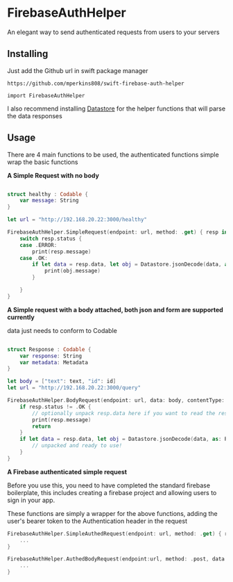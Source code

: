 # FirebaseAuthHelper 


An elegant way to send authenticated requests from users to your servers


## Installing 

Just add the Github url in swift package manager 

```
https://github.com/mperkins808/swift-firebase-auth-helper
```

```
import FirebaseAuthHelper
```

I also recommend installing [Datastore](https://github.com/mperkins808/swift-datastore) for the helper functions that will parse the data responses


## Usage 

There are 4 main functions to be used, the authenticated functions simple wrap the basic functions


**A Simple Request with no body** 

```swift

struct healthy : Codable {
    var message: String
}

let url = "http://192.168.20.22:3000/healthy"

FirebaseAuthHelper.SimpleRequest(endpoint: url, method: .get) { resp in
    switch resp.status {
    case .ERROR:
        print(resp.message)
    case .OK:
        if let data = resp.data, let obj = Datastore.jsonDecode(data, as: healthy.self).obj {
            print(obj.message)
        }

    }
}

```

**A Simple request with a body attached, both json and form are supported currently**

data just needs to conform to Codable

```swift 

struct Response : Codable {
    var response: String
    var metadata: Metadata
}

let body = ["text": text, "id": id]
let url = "http://192.168.20.22:3000/query"

FirebaseAuthHelper.BodyRequest(endpoint: url, data: body, contentType: .json, method: .post) { resp in
    if resp.status != .OK {
        // optionally unpack resp.data here if you want to read the response body 
        print(resp.message)
        return
    }
    if let data = resp.data, let obj = Datastore.jsonDecode(data, as: Response.self).obj {
        // unpacked and ready to use!
    }    
}
```

**A Firebase authenticated simple request** 

Before you use this, you need to have completed the standard firebase boilerplate, this includes creating a firebase project and allowing users to sign in your app.


These functions are simply a wrapper for the above functions, adding the user's bearer token to the Authentication header in the request

```swift
FirebaseAuthHelper.SimpleAuthedRequest(endpoint: url, method: .get) { resp in 
    ... 
}

FirebaseAuthHelper.AuthedBodyRequest(endpoint:url, method: .post, data: body, contentType: .json) { resp in 
    ... 
}
```

